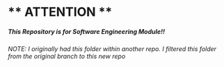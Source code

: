 #                     ** ATTENTION **

##### This Repository is for Software Engineering Module!!


###### NOTE: I originally had this folder within another repo. I filtered this folder from the original branch to this new repo
